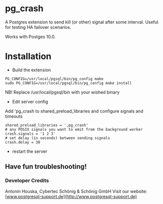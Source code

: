 # pg\_crash

A Postgres extension to send kill (or other) signal after some interval. Useful for testing HA failover scenarios.

Works with Postges 10.0.

# Installation

* Build the extension

```
PG_CONFIG=/usr/local/pgsql/bin/pg_config make
sudo PG_CONFIG=/usr/local/pgsql/bin/pg_config make install
```
NB! Replace /usr/local/pgsql/bin with your wished binary

* Edit server config

Add 'pg\_crash to shared\_preload\_libraries and configure signals and timeouts


```
shared_preload_libraries = ',pg_crash'
# any POSIX signals you want to emit from the background worker
crash.signals = '1 2 3'
# set delay (in seconds) between sending signals
crash.delay = 30
```

* restart the server 


## Have fun troubleshooting!

### Developer Credits

Antonin Houska, Cybertec Schönig & Schönig GmbH
Visit our website: [www.postgresql-support.de](http://www.postgresql-support.de)

